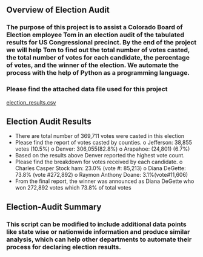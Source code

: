 ## Overview of Election Audit
### The purpose of this project is to assist a Colorado Board of Election employee Tom in an election audit of the tabulated results for US Congressional precinct.  By the end of the project we will help Tom to find out the total number of votes casted, the total number of votes for each candidate, the percentage of votes, and the winner of the election. We automate the process with the help of Python as a programming language.
### Please find the attached data file used for this project
  [election_results.csv](Resources/election_results.csv)
##  Election Audit Results
-	There are total number of 369,711 votes were casted in this election
-	Please find the report of votes casted by counties.
o	Jefferson: 38,855 votes (10.5%)
o	Denver:    306,055(82.8%)
o	Arapahoe: (24,801) (6.7%)
-	Based on the results above Denver reported the highest vote count.
-	Please find the breakdown for votes received by each candidate.
o	Charles Casper Stock ham: 23.0% (vote #: 85,213)
o	Diana DeGette: 73.8% (vote #272,892)
o	Raymon Anthony Doane: 3.1%(vote#11,606)
-	From the final report, the winner was announced as Diana DeGette who won 272,892 votes which 73.8% of total votes
## Election-Audit Summary
 ### This script can be modified to include additional data points like state wise or nationwide information and produce similar analysis, which can help other departments to automate their process for declaring election results.
            
